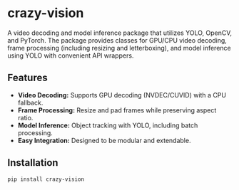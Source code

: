 # crazy-vision

A video decoding and model inference package that utilizes YOLO, OpenCV, and PyTorch. The package provides classes for GPU/CPU video decoding, frame processing (including resizing and letterboxing), and model inference using YOLO with convenient API wrappers.

## Features

- **Video Decoding:** Supports GPU decoding (NVDEC/CUVID) with a CPU fallback.
- **Frame Processing:** Resize and pad frames while preserving aspect ratio.
- **Model Inference:** Object tracking with YOLO, including batch processing.
- **Easy Integration:** Designed to be modular and extendable.

## Installation

```bash
pip install crazy-vision
